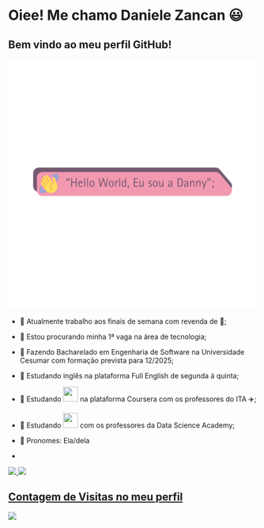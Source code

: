 # Oiee! Me chamo Daniele Zancan 😃
## Bem vindo ao meu perfil GitHub! 
<img src="https://github.com/DanieleZancan/DanieleZancan/blob/main/Hello%20World%2C%20Eu%20sou%20a%20Danny.png"/>


- 🔭 Atualmente trabalho aos finais de semana com revenda de 🧊;
- 🔎 Estou procurando minha 1ª vaga na área de tecnologia;
- 🌱 Fazendo Bacharelado em Engenharia de Software na Universidade Cesumar com formação prevista para 12/2025;
- 🌱 Estudando inglês na plataforma Full English de segunda á quinta;
- 🌱 Estudando 
            <img src="https://cdn.jsdelivr.net/gh/devicons/devicon@latest/icons/java/java-original.svg" width="30" height="30"/>
           na plataforma Coursera com os professores do ITA ✈️;
- 🌱 Estudando 
            <img src="https://cdn.jsdelivr.net/gh/devicons/devicon@latest/icons/python/python-original-wordmark.svg" width="30" height="30"/>
          com os professores da Data Science Academy;
- 👩 Pronomes: Ela/dela

- <div>
<a href="https://github.com/danielezancan">
<img loading="lazy" height="180em" src="https://github-readme-stats.vercel.app/api/top-langs/?username=daniele&layout=compact&langs_count=7&theme=tokyonight"/>
<img loading="lazy" height="180em" src="https://github-readme-stats.vercel.app/api?username=danielezancan&show_icons=true&theme=tokyonight&include_all_commits=true&count_private=true"/>
</div>

## Contagem de Visitas no meu perfil
<img src="https://profile-counter.glitch.me/vanshkapoor/count.svg"/>
